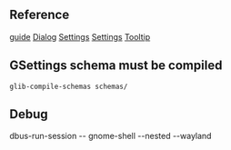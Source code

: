 ## Reference
[guide](https://gjs.guide/extensions/development/creating.html)
[Dialog](https://gjs.guide/extensions/topics/dialogs.html)
[Settings](https://gjs.guide/extensions/development/preferences.html)
[Settings](https://gjs.guide/guides/gtk/3/16-settings.html#title:-application-settings)
[Tooltip](https://gitlab.com/arcmenu/ArcMenu)

## GSettings schema must be compiled
`glib-compile-schemas schemas/`

## Debug
dbus-run-session -- gnome-shell --nested --wayland
